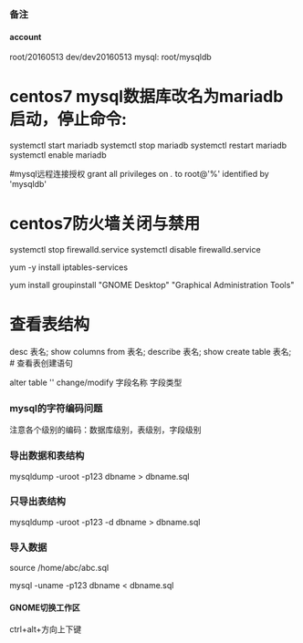 ### 备注
#### account
root/20160513
dev/dev20160513
mysql: root/mysqldb

# centos7 mysql数据库改名为mariadb 启动，停止命令:
systemctl start mariadb
systemctl stop mariadb
systemctl restart mariadb
systemctl enable mariadb 

#mysql远程连接授权
grant all privileges on *.* to root@'%' identified by 'mysqldb'

# centos7防火墙关闭与禁用
systemctl stop firewalld.service
systemctl disable firewalld.service

yum -y install iptables-services

yum install groupinstall "GNOME Desktop" "Graphical Administration Tools"

# 查看表结构
desc 表名;
show columns from 表名;
describe 表名;
show create table 表名; # 查看表创建语句


alter table '' change/modify 字段名称 字段类型 

### mysql的字符编码问题
注意各个级别的编码：数据库级别，表级别，字段级别

### 导出数据和表结构
mysqldump -uroot -p123 dbname > dbname.sql

### 只导出表结构
mysqldump -uroot -p123 -d dbname > dbname.sql

### 导入数据

source /home/abc/abc.sql

mysql -uname -p123 dbname < dbname.sql


#### GNOME切换工作区
ctrl+alt+方向上下键


